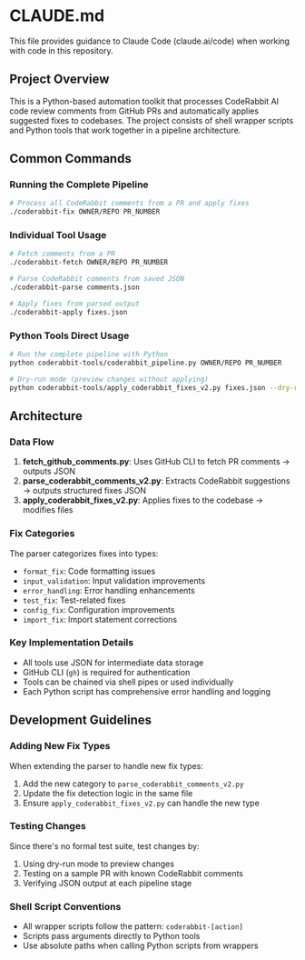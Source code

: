 # CLAUDE.md

This file provides guidance to Claude Code (claude.ai/code) when working with code in this repository.

## Project Overview

This is a Python-based automation toolkit that processes CodeRabbit AI code review comments from GitHub PRs and automatically applies suggested fixes to codebases. The project consists of shell wrapper scripts and Python tools that work together in a pipeline architecture.

## Common Commands

### Running the Complete Pipeline
```bash
# Process all CodeRabbit comments from a PR and apply fixes
./coderabbit-fix OWNER/REPO PR_NUMBER
```

### Individual Tool Usage
```bash
# Fetch comments from a PR
./coderabbit-fetch OWNER/REPO PR_NUMBER

# Parse CodeRabbit comments from saved JSON
./coderabbit-parse comments.json

# Apply fixes from parsed output
./coderabbit-apply fixes.json
```

### Python Tools Direct Usage
```bash
# Run the complete pipeline with Python
python coderabbit-tools/coderabbit_pipeline.py OWNER/REPO PR_NUMBER

# Dry-run mode (preview changes without applying)
python coderabbit-tools/apply_coderabbit_fixes_v2.py fixes.json --dry-run
```

## Architecture

### Data Flow
1. **fetch_github_comments.py**: Uses GitHub CLI to fetch PR comments → outputs JSON
2. **parse_coderabbit_comments_v2.py**: Extracts CodeRabbit suggestions → outputs structured fixes JSON
3. **apply_coderabbit_fixes_v2.py**: Applies fixes to the codebase → modifies files

### Fix Categories
The parser categorizes fixes into types:
- `format_fix`: Code formatting issues
- `input_validation`: Input validation improvements
- `error_handling`: Error handling enhancements
- `test_fix`: Test-related fixes
- `config_fix`: Configuration improvements
- `import_fix`: Import statement corrections

### Key Implementation Details
- All tools use JSON for intermediate data storage
- GitHub CLI (`gh`) is required for authentication
- Tools can be chained via shell pipes or used individually
- Each Python script has comprehensive error handling and logging

## Development Guidelines

### Adding New Fix Types
When extending the parser to handle new fix types:
1. Add the new category to `parse_coderabbit_comments_v2.py`
2. Update the fix detection logic in the same file
3. Ensure `apply_coderabbit_fixes_v2.py` can handle the new type

### Testing Changes
Since there's no formal test suite, test changes by:
1. Using dry-run mode to preview changes
2. Testing on a sample PR with known CodeRabbit comments
3. Verifying JSON output at each pipeline stage

### Shell Script Conventions
- All wrapper scripts follow the pattern: `coderabbit-[action]`
- Scripts pass arguments directly to Python tools
- Use absolute paths when calling Python scripts from wrappers